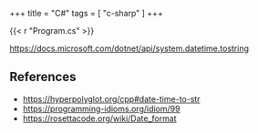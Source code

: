 +++
title = "C#"
tags = [ "c-sharp" ]
+++

{{< r "Program.cs" >}}

<https://docs.microsoft.com/dotnet/api/system.datetime.tostring>

## References

- <https://hyperpolyglot.org/cpp#date-time-to-str>
- <https://programming-idioms.org/idiom/99>
- <https://rosettacode.org/wiki/Date_format>
